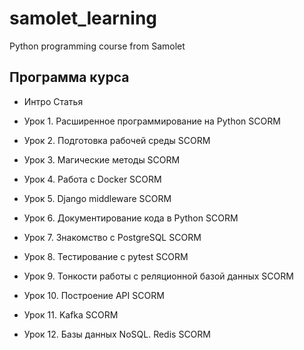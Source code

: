 # samolet_learning
Python programming course from Samolet

## Программа курса

- Интро
Статья

- Урок 1. Расширенное программирование на Python
SCORM

- Урок 2. Подготовка рабочей среды
SCORM

- Урок 3. Магические методы
SCORM

- Урок 4. Работа с Docker
SCORM

- Урок 5. Django middleware
SCORM

- Урок 6. Документирование кода в Python
SCORM

- Урок 7. Знакомство с PostgreSQL
SCORM

- Урок 8. Тестирование с pytest
SCORM

- Урок 9. Тонкости работы с реляционной базой данных
SCORM

- Урок 10. Построение API
SCORM

- Урок 11. Kafka
SCORM

- Урок 12. Базы данных NoSQL. Redis
SCORM
